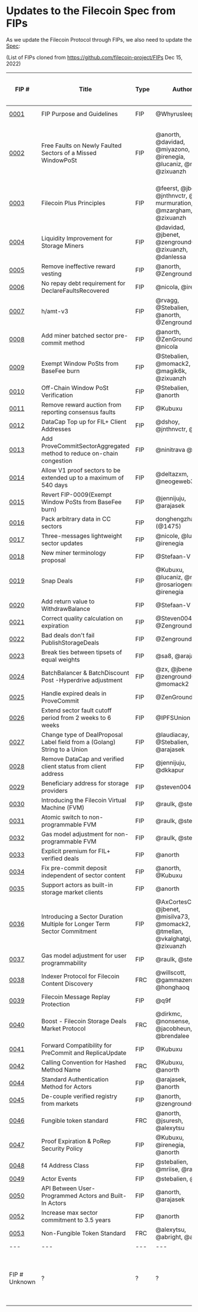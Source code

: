 # Updates to the Filecoin Spec from FIPs

As we update the Filecoin Protocol through FIPs, we also need to update the [Spec](https://spec.filecoin.io/):

(List of FIPs cloned from https://github.com/filecoin-project/FIPs Dec 15, 2022)

|FIP #   | Title  | Type  | Author  | FIP Status  | Summary of updates required to Spec | Link to Spec Section(s) | Update Priority | Updated By | Update Completed Date |
|---|---|---|---|---|---|---|---|---|---|
|[0001](https://github.com/filecoin-project/FIPs/blob/master/FIPS/fip-0001.md)   | FIP Purpose and Guidelines  | FIP  | @Whyrusleeping  | Active  | *Updates TBD* | *Spec Link TBD* | *Priority TBD* | *Updated By TBD* | *Updated At TBD* |
|[0002](https://github.com/filecoin-project/FIPs/blob/master/FIPS/fip-0002.md)   | Free Faults on Newly Faulted Sectors of a Missed WindowPoSt  | FIP | @anorth, @davidad, @miyazono, @irenegia, @lucaniz, @nicola, @zixuanzh   | Final   | SP penalty for not submiting windowPost (Fault Fee) changed to 3.5 day of rewards | [Initial Paremeter Recommendations](https://spec.filecoin.io/#section-algorithms.cryptoecon.initial-parameter-recommendation), Possible Other Sections?... | Medium | *Updated By TBD* | *Updated At TBD* |
|[0003](https://github.com/filecoin-project/FIPs/blob/master/FIPS/fip-0003.md)   | Filecoin Plus Principles  | FIP  | @feerst, @jbenet, @jnthnvctr, @tim-murmuration, @mzargham, @zixuanzh  |Active   | *Updates TBD* | *Spec Link TBD* | *Priority TBD* | *Updated By TBD* | *Updated At TBD* |
|[0004](https://github.com/filecoin-project/FIPs/blob/master/FIPS/fip-0004.md)   | Liquidity Improvement for Storage Miners   | FIP  | @davidad, @jbenet, @zenground0, @zixuanzh, @danlessa   | Final  | *Updates TBD* | *Spec Link TBD* | *Priority TBD* | *Updated By TBD* | *Updated At TBD* |
|[0005](https://github.com/filecoin-project/FIPs/blob/master/FIPS/fip-0005.md)   | Remove ineffective reward vesting    | FIP  | @anorth, @Zenground   |Final   | *Updates TBD* | *Spec Link TBD* | *Priority TBD* | *Updated By TBD* | *Updated At TBD* |
|[0006](https://github.com/filecoin-project/FIPs/blob/master/FIPS/fip-0006.md)   | No repay debt requirement for DeclareFaultsRecovered  | FIP  |  @nicola, @irenegia  | Deferred  | 
|[0007](https://github.com/filecoin-project/FIPs/blob/master/FIPS/fip-0007.md)   | h/amt-v3  | FIP  | @rvagg, @Stebalien, @anorth, @Zenground0   |Final   | *Updates TBD* | *Spec Link TBD* | *Priority TBD* | *Updated By TBD* | *Updated At TBD* |
|[0008](https://github.com/filecoin-project/FIPs/blob/master/FIPS/fip-0008.md)   | Add miner batched sector pre-commit method  | FIP  |@anorth, @ZenGround0, @nicola  |Final   | *Updates TBD* | *Spec Link TBD* | *Priority TBD* | *Updated By TBD* | *Updated At TBD* |
|[0009](https://github.com/filecoin-project/FIPs/blob/master/FIPS/fip-0009.md)   | Exempt Window PoSts from BaseFee burn  | FIP  |@Stebalien, @momack2, @magik6k, @zixuanzh  |Final   | *Updates TBD* | *Spec Link TBD* | *Priority TBD* | *Updated By TBD* | *Updated At TBD* |
|[0010](https://github.com/filecoin-project/FIPs/blob/master/FIPS/fip-0010.md)   | Off-Chain Window PoSt Verification  | FIP  |@Stebalien, @anorth  |Final  | *Updates TBD* | *Spec Link TBD* | *Priority TBD* | *Updated By TBD* | *Updated At TBD* |
|[0011](https://github.com/filecoin-project/FIPs/blob/master/FIPS/fip-0011.md)   | Remove reward auction from reporting consensus faults  | FIP  |@Kubuxu |Final   | *Updates TBD* | *Spec Link TBD* | *Priority TBD* | *Updated By TBD* | *Updated At TBD* |
|[0012](https://github.com/filecoin-project/FIPs/blob/master/FIPS/fip-0012.md)   | DataCap Top up for FIL+ Client Addresses  | FIP  |@dshoy, @jnthnvctr, @zx |Final  | *Updates TBD* | *Spec Link TBD* | *Priority TBD* | *Updated By TBD* | *Updated At TBD* |
|[0013](https://github.com/filecoin-project/FIPs/blob/master/FIPS/fip-0013.md)   | Add ProveCommitSectorAggregated method to reduce on-chain congestion  | FIP  | @ninitrava @nicola |Final   | *Updates TBD* | *Spec Link TBD* | *Priority TBD* | *Updated By TBD* | *Updated At TBD* |
|[0014](https://github.com/filecoin-project/FIPs/blob/master/FIPS/fip-0014.md)   | Allow V1 proof sectors to be extended up to a maximum of 540 days | FIP  | @deltazxm, @neogeweb3 |Final   | *Updates TBD* | *Spec Link TBD* | *Priority TBD* | *Updated By TBD* | *Updated At TBD* |
|[0015](https://github.com/filecoin-project/FIPs/blob/master/FIPS/fip-0015.md)   | Revert FIP-0009(Exempt Window PoSts from BaseFee burn) | FIP  | @jennijuju, @arajasek |Final   | *Updates TBD* | *Spec Link TBD* | *Priority TBD* | *Updated By TBD* | *Updated At TBD* |
|[0016](https://github.com/filecoin-project/FIPs/blob/master/FIPS/fip-0016.md)   | Pack arbitrary data in CC sectors | FIP  | donghengzhao (@1475) |Deferred  | 
|[0017](https://github.com/filecoin-project/FIPs/blob/master/FIPS/fip-0017.md)   | Three-messages lightweight sector updates | FIP  |@nicole, @lucaniz, @irenegia |Deferred  | 
|[0018](https://github.com/filecoin-project/FIPs/blob/master/FIPS/fip-0018.md)   | New miner terminology proposal | FIP  |@Stefaan-V |Final  | *Updates TBD* | *Spec Link TBD* | *Priority TBD* | *Updated By TBD* | *Updated At TBD* |
|[0019](https://github.com/filecoin-project/FIPs/blob/master/FIPS/fip-0019.md)   | Snap Deals | FIP  |@Kubuxu, @lucaniz, @nicola, @rosariogennaro, @irenegia |Final  | *Updates TBD* | *Spec Link TBD* | *Priority TBD* | *Updated By TBD* | *Updated At TBD* |
|[0020](https://github.com/filecoin-project/FIPs/blob/master/FIPS/fip-0020.md)   | Add return value to WithdrawBalance | FIP  |@Stefaan-V |Final  | *Updates TBD* | *Spec Link TBD* | *Priority TBD* | *Updated By TBD* | *Updated At TBD* |
|[0021](https://github.com/filecoin-project/FIPs/blob/master/FIPS/fip-0021.md)   | Correct quality calculation on expiration | FIP  |@Steven004, @Zenground0 |Final  | *Updates TBD* | *Spec Link TBD* | *Priority TBD* | *Updated By TBD* | *Updated At TBD* |
|[0022](https://github.com/filecoin-project/FIPs/blob/master/FIPS/fip-0022.md)   | Bad deals don't fail PublishStorageDeals | FIP  |@Zenground0 |Final  | *Updates TBD* | *Spec Link TBD* | *Priority TBD* | *Updated By TBD* | *Updated At TBD* |
|[0023](https://github.com/filecoin-project/FIPs/blob/master/FIPS/fip-0023.md)   | Break ties between tipsets of equal weights | FIP  |@sa8, @arajasek |Final  | *Updates TBD* | *Spec Link TBD* | *Priority TBD* | *Updated By TBD* | *Updated At TBD* |
|[0024](https://github.com/filecoin-project/FIPs/blob/master/FIPS/fip-0024.md)   | BatchBalancer & BatchDiscount Post -Hyperdrive adjustment | FIP  |@zx, @jbenet, @zenground0, @momack2 |Final  | *Updates TBD* | *Spec Link TBD* | *Priority TBD* | *Updated By TBD* | *Updated At TBD* |
|[0025](https://github.com/filecoin-project/FIPs/blob/master/FIPS/fip-0025.md)   | Handle expired deals in ProveCommit | FIP  |@ZenGround0 |Deferred  |
|[0026](https://github.com/filecoin-project/FIPs/blob/master/FIPS/fip-0026.md)   | Extend sector fault cutoff period from 2 weeks to 6 weeks | FIP  |@IPFSUnion |Final  | *Updates TBD* | *Spec Link TBD* | *Priority TBD* | *Updated By TBD* | *Updated At TBD* |
|[0027](https://github.com/filecoin-project/FIPs/blob/master/FIPS/fip-0027.md)   | Change type of DealProposal Label field from a (Golang) String to a Union | FIP  |@laudiacay, @Stebalien, @arajasek |Accepted  | *Updates TBD* | *Spec Link TBD* | *Priority TBD* | *Updated By TBD* | *Updated At TBD* |
|[0028](https://github.com/filecoin-project/FIPs/blob/master/FIPS/fip-0028.md)   | Remove DataCap and verified client status from client address | FIP  |@jennijuju, @dkkapur |Final  | *Updates TBD* | *Spec Link TBD* | *Priority TBD* | *Updated By TBD* | *Updated At TBD* |
|[0029](https://github.com/filecoin-project/FIPs/blob/master/FIPS/fip-0029.md)   | Beneficiary address for storage providers | FIP  |@steven004 |Accepted  | *Updates TBD* | *Spec Link TBD* | *Priority TBD* | *Updated By TBD* | *Updated At TBD* |
|[0030](https://github.com/filecoin-project/FIPs/blob/master/FIPS/fip-0030.md)   | Introducing the Filecoin Virtual Machine (FVM) | FIP  |@raulk, @stebalien |Final  | *Updates TBD* | *Spec Link TBD* | *Priority TBD* | *Updated By TBD* | *Updated At TBD* |
|[0031](https://github.com/filecoin-project/FIPs/blob/master/FIPS/fip-0031.md)   | Atomic switch to non-programmable FVM | FIP  |@raulk, @stebalien |Final  | *Updates TBD* | *Spec Link TBD* | *Priority TBD* | *Updated By TBD* | *Updated At TBD* |
|[0032](https://github.com/filecoin-project/FIPs/blob/master/FIPS/fip-0032.md)   | Gas model adjustment for non-programmable FVM | FIP  |@raulk, @stebalien |Final  | *Updates TBD* | *Spec Link TBD* | *Priority TBD* | *Updated By TBD* | *Updated At TBD* |
|[0033](https://github.com/filecoin-project/FIPs/blob/master/FIPS/fip-0033.md)   | Explicit premium for FIL+ verified deals | FIP  |@anorth |Deferred  |
|[0034](https://github.com/filecoin-project/FIPs/blob/master/FIPS/fip-0034.md)   | Fix pre-commit deposit independent of sector content | FIP  |@anorth, @Kubuxu |Accepted | *Updates TBD* | *Spec Link TBD* | *Priority TBD* | *Updated By TBD* | *Updated At TBD* |
|[0035](https://github.com/filecoin-project/FIPs/blob/master/FIPS/fip-0035.md)   | Support actors as built-in storage market clients | FIP  |@anorth |Withdrawn  | 
|[0036](https://github.com/filecoin-project/FIPs/blob/master/FIPS/fip-0036.md)   | Introducing a Sector Duration Multiple for Longer Term Sector Commitment | FIP  |@AxCortesCubero, @jbenet, @misilva73, @momack2, @tmellan, @vkalghatgi, @zixuanzh |Rejected  |
|[0037](https://github.com/filecoin-project/FIPs/blob/master/FIPS/fip-0037.md)   | Gas model adjustment for user programmability | FIP  |@raulk, @stebalien |Draft  | 
|[0038](https://github.com/filecoin-project/FIPs/blob/master/FRCs/frc-0038.md)   | Indexer Protocol for Filecoin Content Discovery | FRC  |@willscott, @gammazero, @honghaoq |Draft  | 
|[0039](https://github.com/filecoin-project/FIPs/blob/master/FIPS/fip-0039.md)   | Filecoin Message Replay Protection | FIP  |@q9f |Draft  | 
|[0040](https://github.com/filecoin-project/FIPs/blob/master/FRCs/frc-0040.md)   | Boost - Filecoin Storage Deals Market Protocol | FRC  |@dirkmc, @nonsense, @jacobheun, @brendalee |Draft  |
|[0041](https://github.com/filecoin-project/FIPs/blob/master/FIPS/fip-0041.md)   | Forward Compatibility for PreCommit and ReplicaUpdate | FIP  |@Kubuxu |Accepted  | *Updates TBD* | *Spec Link TBD* | *Priority TBD* | *Updated By TBD* | *Updated At TBD* |
|[0042](https://github.com/filecoin-project/FIPs/blob/master/FRCs/frc-0042.md)   | Calling Convention for Hashed Method Name | FRC  |@Kubuxu, @anorth |Draft  | 
|[0044](https://github.com/filecoin-project/FIPs/blob/master/FIPS/fip-0044.md)   | Standard Authentication Method for Actors | FIP  |@arajasek, @anorth |Accepted  | *Updates TBD* | *Spec Link TBD* | *Priority TBD* | *Updated By TBD* | *Updated At TBD* |
|[0045](https://github.com/filecoin-project/FIPs/blob/master/FIPS/fip-0045.md)   | De-couple verified registry from markets | FIP  |@anorth, @zenground0 |Accepted  | *Updates TBD* | *Spec Link TBD* | *Priority TBD* | *Updated By TBD* | *Updated At TBD* |
|[0046](https://github.com/filecoin-project/FIPs/blob/master/FRCs/frc-0046.md)   | Fungible token standard | FRC  |@anorth, @jsuresh, @alexytsu |Draft  |
|[0047](https://github.com/filecoin-project/FIPs/blob/master/FIPS/fip-0047.md)   | Proof Expiration & PoRep Security Policy | FIP  |@Kubuxu, @irenegia, @anorth |Accepted  | *Updates TBD* | *Spec Link TBD* | *Priority TBD* | *Updated By TBD* | *Updated At TBD* |
|[0048](https://github.com/filecoin-project/FIPs/blob/master/FIPS/fip-0048.md)   | f4 Address Class | FIP  |@stebalien, @mriise, @raulk | Draft  |
|[0049](https://github.com/filecoin-project/FIPs/blob/master/FIPS/fip-0049.md)   | Actor Events | FIP  |@stebalien, @raulk | Draft  |
|[0050](https://github.com/filecoin-project/FIPs/blob/master/FIPS/fip-0050.md)   | API Between User-Programmed Actors and Built-In Actors | FIP  |@anorth, @arajasek | Draft  |
|[0052](https://github.com/filecoin-project/FIPs/blob/master/FIPS/fip-0052.md)   | Increase max sector commitment to 3.5 years | FIP  |@anorth | Draft  |
|[0053](https://github.com/filecoin-project/FIPs/blob/master/FRCs/frc-0053.md)   | Non-Fungible Token Standard | FRC  |@alexytsu, @abright, @anorth | Draft  |
|---|---|---|---|---|---|---|---|---|---|
|FIP # Unknown  | ?  | ?  | ?  | Final  | Termination Fee in Spec is 90 days of BR, but is different in [Codebase here](https://github.com/filecoin-project/specs-actors/blob/3c87d38a4829460c92a084465521f649d7613796/actors/builtin/miner/miner_actor.go#L2406) | [Initial Paremeter Recommendations](https://spec.filecoin.io/#section-algorithms.cryptoecon.initial-parameter-recommendation), Possible Other Sections?... | High | *Updated By* | *Updated At* |
